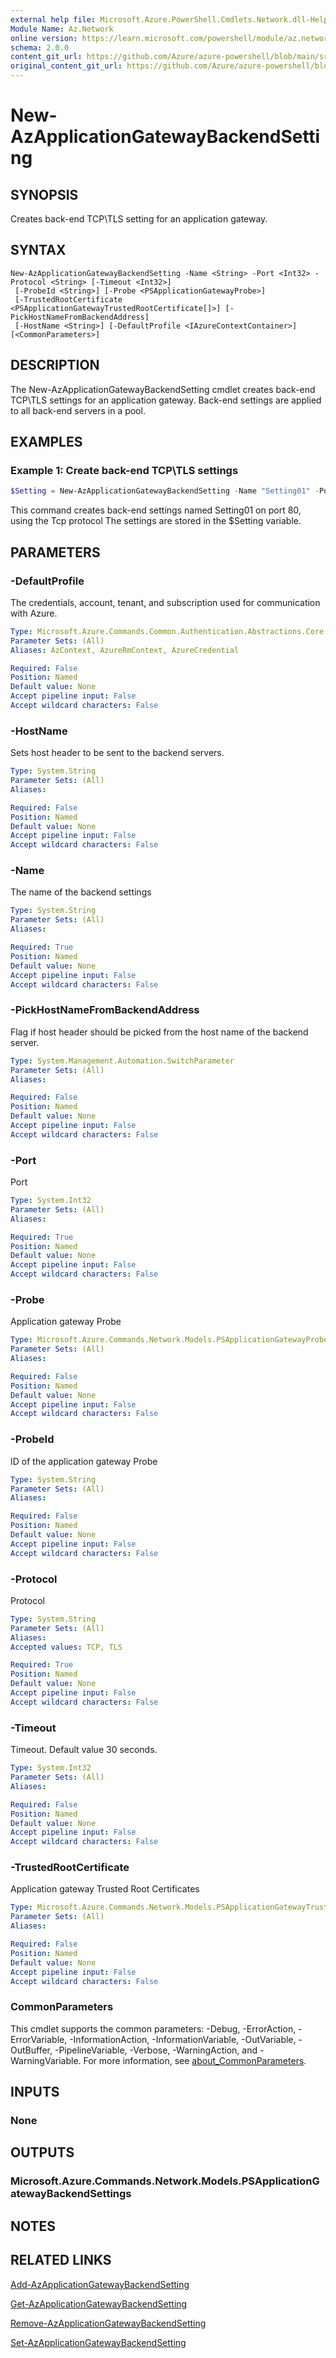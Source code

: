 ```yaml
---
external help file: Microsoft.Azure.PowerShell.Cmdlets.Network.dll-Help.xml
Module Name: Az.Network
online version: https://learn.microsoft.com/powershell/module/az.network/new-azapplicationgatewaybackendsetting
schema: 2.0.0
content_git_url: https://github.com/Azure/azure-powershell/blob/main/src/Network/Network/help/New-AzApplicationGatewayBackendSetting.md
original_content_git_url: https://github.com/Azure/azure-powershell/blob/main/src/Network/Network/help/New-AzApplicationGatewayBackendSetting.md
---
```


# New-AzApplicationGatewayBackendSetting

## SYNOPSIS
Creates back-end TCP\TLS setting for an application gateway.

## SYNTAX

```
New-AzApplicationGatewayBackendSetting -Name <String> -Port <Int32> -Protocol <String> [-Timeout <Int32>]
 [-ProbeId <String>] [-Probe <PSApplicationGatewayProbe>]
 [-TrustedRootCertificate <PSApplicationGatewayTrustedRootCertificate[]>] [-PickHostNameFromBackendAddress]
 [-HostName <String>] [-DefaultProfile <IAzureContextContainer>] [<CommonParameters>]
```

## DESCRIPTION
The New-AzApplicationGatewayBackendSetting cmdlet creates back-end TCP\TLS settings for an application gateway.
Back-end settings are applied to all back-end servers in a pool.

## EXAMPLES

### Example 1: Create back-end TCP\TLS settings
```powershell
$Setting = New-AzApplicationGatewayBackendSetting -Name "Setting01" -Port 80 -Protocol Tcp
```

This command creates back-end settings named Setting01 on port 80, using the Tcp protocol
The settings are stored in the $Setting variable.

## PARAMETERS

### -DefaultProfile
The credentials, account, tenant, and subscription used for communication with Azure.

```yaml
Type: Microsoft.Azure.Commands.Common.Authentication.Abstractions.Core.IAzureContextContainer
Parameter Sets: (All)
Aliases: AzContext, AzureRmContext, AzureCredential

Required: False
Position: Named
Default value: None
Accept pipeline input: False
Accept wildcard characters: False
```

### -HostName
Sets host header to be sent to the backend servers.

```yaml
Type: System.String
Parameter Sets: (All)
Aliases:

Required: False
Position: Named
Default value: None
Accept pipeline input: False
Accept wildcard characters: False
```

### -Name
The name of the backend settings

```yaml
Type: System.String
Parameter Sets: (All)
Aliases:

Required: True
Position: Named
Default value: None
Accept pipeline input: False
Accept wildcard characters: False
```

### -PickHostNameFromBackendAddress
Flag if host header should be picked from the host name of the backend server.

```yaml
Type: System.Management.Automation.SwitchParameter
Parameter Sets: (All)
Aliases:

Required: False
Position: Named
Default value: None
Accept pipeline input: False
Accept wildcard characters: False
```

### -Port
Port

```yaml
Type: System.Int32
Parameter Sets: (All)
Aliases:

Required: True
Position: Named
Default value: None
Accept pipeline input: False
Accept wildcard characters: False
```

### -Probe
Application gateway Probe

```yaml
Type: Microsoft.Azure.Commands.Network.Models.PSApplicationGatewayProbe
Parameter Sets: (All)
Aliases:

Required: False
Position: Named
Default value: None
Accept pipeline input: False
Accept wildcard characters: False
```

### -ProbeId
ID of the application gateway Probe

```yaml
Type: System.String
Parameter Sets: (All)
Aliases:

Required: False
Position: Named
Default value: None
Accept pipeline input: False
Accept wildcard characters: False
```

### -Protocol
Protocol

```yaml
Type: System.String
Parameter Sets: (All)
Aliases:
Accepted values: TCP, TLS

Required: True
Position: Named
Default value: None
Accept pipeline input: False
Accept wildcard characters: False
```

### -Timeout
Timeout.
Default value 30 seconds.

```yaml
Type: System.Int32
Parameter Sets: (All)
Aliases:

Required: False
Position: Named
Default value: None
Accept pipeline input: False
Accept wildcard characters: False
```

### -TrustedRootCertificate
Application gateway Trusted Root Certificates

```yaml
Type: Microsoft.Azure.Commands.Network.Models.PSApplicationGatewayTrustedRootCertificate[]
Parameter Sets: (All)
Aliases:

Required: False
Position: Named
Default value: None
Accept pipeline input: False
Accept wildcard characters: False
```

### CommonParameters
This cmdlet supports the common parameters: -Debug, -ErrorAction, -ErrorVariable, -InformationAction, -InformationVariable, -OutVariable, -OutBuffer, -PipelineVariable, -Verbose, -WarningAction, and -WarningVariable. For more information, see [about_CommonParameters](http://go.microsoft.com/fwlink/?LinkID=113216).

## INPUTS

### None

## OUTPUTS

### Microsoft.Azure.Commands.Network.Models.PSApplicationGatewayBackendSettings

## NOTES

## RELATED LINKS

[Add-AzApplicationGatewayBackendSetting](./Add-AzApplicationGatewayBackendSetting.md)

[Get-AzApplicationGatewayBackendSetting](./Get-AzApplicationGatewayBackendSetting.md)

[Remove-AzApplicationGatewayBackendSetting](./Remove-AzApplicationGatewayBackendSetting.md)

[Set-AzApplicationGatewayBackendSetting](./Set-AzApplicationGatewayBackendSetting.md)